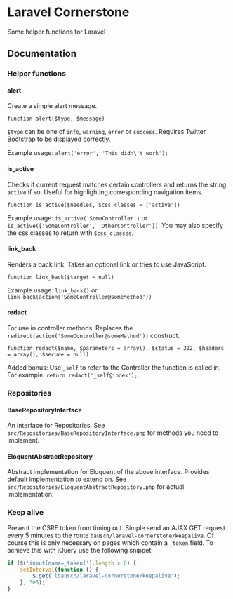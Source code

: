 # Laravel Cornerstone

Some helper functions for Laravel

## Documentation

### Helper functions

#### alert

Create a simple alert message.

`function alert($type, $message)`

`$type` can be one of `info`, `warning`, `error` or `success`. Requires Twitter Bootstrap to be displayed correctly.
  
Example usage: `alert('error', 'This didn\'t work');`

#### is_active

Checks if current request matches certain controllers and returns the string `active` if so. Useful for highlighting corresponding navigation items.

`function is_active($needles, $css_classes = ['active'])`

Example usage: `is_active('SomeController')` or `is_active(['SomeController', 'OtherController'])`. You may also specify the css classes to return with `$css_classes`.

#### link_back

Renders a back link. Takes an optional link or tries to use JavaScript.

`function link_back($target = null)`

Example usage: `link_back()` or `link_back(action('SomeController@someMethod'))`

#### redact

For use in controller methods. Replaces the `redirect(action('SomeController@someMethod'))` construct.

`function redact($name, $parameters = array(), $status = 302, $headers = array(), $secure = null)`

Added bonus: Use `_self` to refer to the Controller the function is called in. For example: `return redact('_self@index');`.

### Repositories

#### BaseRepositoryInterface

An interface for Repositories. See `src/Repositories/BaseRepositoryInterface.php` for methods you need to implement.

#### EloquentAbstractRepository

Abstract implementation for Eloquent of the above interface. Provides default implementation to extend on. See `src/Repositories/EloquentAbstractRepository.php` for actual implementation.


### Keep alive

Prevent the CSRF token from timing out. Simple send an AJAX GET request every 5 minutes to the route `bausch/laravel-cornerstone/keepalive`. Of course this is only necessary on pages which contain a `_token` field. To achieve this with jQuery use the following snippet:

```js
if ($('input[name=_token]').length > 0) {
    setInterval(function () {
        $.get('lbausch/laravel-cornerstone/keepalive');
    }, 3e5);
}
```

